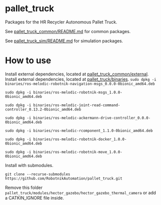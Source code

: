 # pallet_truck

Packages for the HR Recycler Autonomous Pallet Truck.

See [pallet_truck_common/README.md](pallet_truck_common/README.md) for common packages.

See [pallet_truck_sim/README.md](pallet_truck_sim/README.md) for simulation packages.

# How to use

Install external dependencies, located at [pallet_truck_common/external](pallet_truck_common/external).
Install external dependencies, located at [pallet_truck/binaries](pallet_truck/binaries).
` sudo dpkg -i binaries/ros-melodic-robotnik-navigation-msgs_0.0.0-0bionic_amd64.deb `

` sudo dpkg -i binaries/ros-melodic-robotnik-msgs_1.0.0-0bionic_amd64.deb `

` sudo dpkg -i binaries/ros-melodic-joint-read-command-controller_0.13.2-0bionic_amd64.deb `

` sudo dpkg -i binaries/ros-melodic-ackermann-drive-controller_0.0.0-0bionic_amd64.deb `

` sudo dpkg -i binaries/ros-melodic-rcomponent_1.1.0-0bionic_amd64.deb `

` sudo dpkg -i binaries/ros-melodic-robotnik-docker_1.0.0-0bionic_amd64.deb `

` sudo dpkg -i binaries/ros-melodic-robotnik-move_1.0.0-0bionic_amd64.deb `

Install with submodules.

` git clone --recurse-submodules https://github.com/RobotnikAutomation/pallet_truck.git `

Remove this folder
` pallet_truck/modules/hector_gazebo/hector_gazebo_thermal_camera `
or add a CATKIN_IGNORE file inside. 

